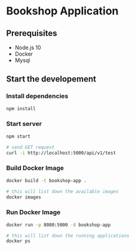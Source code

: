 # Bookshop Application

## Prerequisites

* Node.js 10
* Docker
* Mysql

## Start the developement

### Install dependencies

``` bash
npm install
```

### Start server

```bash
npm start

# send GET request
curl -i http://localhost:5000/api/v1/test
```

### Build Docker Image

```bash
docker build -t bookshop-app .

# this will list down the available images
docker images
```

### Run Docker Image

```bash
docker run -p 8080:5000 -d bookshop-app

# this will list down the running applications
docker ps
```
